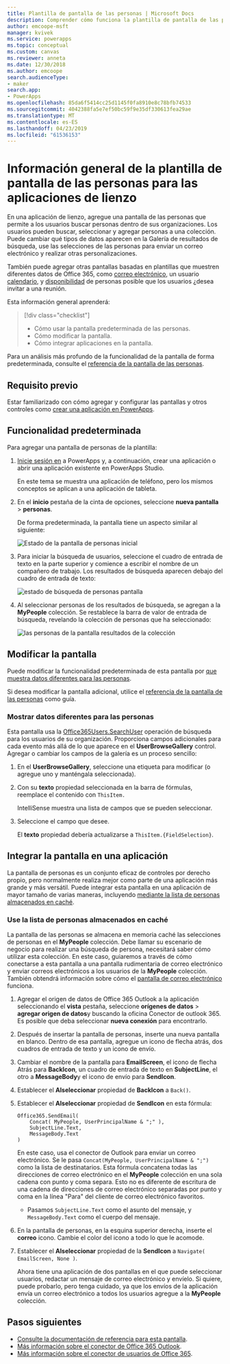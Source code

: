 ```yaml
---
title: Plantilla de pantalla de las personas | Microsoft Docs
description: Comprender cómo funciona la plantilla de pantalla de las personas para las aplicaciones de lienzo y cómo ampliar la pantalla para sus casos de uso
author: emcoope-msft
manager: kvivek
ms.service: powerapps
ms.topic: conceptual
ms.custom: canvas
ms.reviewer: anneta
ms.date: 12/30/2018
ms.author: emcoope
search.audienceType:
- maker
search.app:
- PowerApps
ms.openlocfilehash: 85da6f5414cc25d1145f0fa8910e8c78bfb74533
ms.sourcegitcommit: 4042388fa5e7ef50bc59f9e35df330613fea29ae
ms.translationtype: MT
ms.contentlocale: es-ES
ms.lasthandoff: 04/23/2019
ms.locfileid: "61536153"
---
```

# <a name="overview-of-the-people-screen-template-for-canvas-apps"></a>Información general de la plantilla de pantalla de las personas para las aplicaciones de lienzo

En una aplicación de lienzo, agregue una pantalla de las personas que permite a los usuarios buscar personas dentro de sus organizaciones. Los usuarios pueden buscar, seleccionar y agregar personas a una colección. Puede cambiar qué tipos de datos aparecen en la Galería de resultados de búsqueda, use las selecciones de las personas para enviar un correo electrónico y realizar otras personalizaciones.

También puede agregar otras pantallas basadas en plantillas que muestren diferentes datos de Office 365, como [correo electrónico](email-screen-overview.md), un usuario [calendario](calendar-screen-overview.md), y [disponibilidad](meeting-screen-overview.md) de personas posible que los usuarios ¿desea invitar a una reunión.

Esta información general aprenderá:
> [!div class="checklist"]
> * Cómo usar la pantalla predeterminada de las personas.
> * Cómo modificar la pantalla.
> * Cómo integrar aplicaciones en la pantalla.

Para un análisis más profundo de la funcionalidad de la pantalla de forma predeterminada, consulte el [referencia de la pantalla de las personas](people-screen-reference.md).

## <a name="prerequisite"></a>Requisito previo

Estar familiarizado con cómo agregar y configurar las pantallas y otros controles como [crear una aplicación en PowerApps](../data-platform-create-app-scratch.md).

## <a name="default-functionality"></a>Funcionalidad predeterminada

Para agregar una pantalla de personas de la plantilla:

1. [Inicie sesión en](http://web.powerapps.com?utm_source=padocs&utm_medium=linkinadoc&utm_campaign=referralsfromdoc) a PowerApps y, a continuación, crear una aplicación o abrir una aplicación existente en PowerApps Studio.

    En este tema se muestra una aplicación de teléfono, pero los mismos conceptos se aplican a una aplicación de tableta.

1. En el **inicio** pestaña de la cinta de opciones, seleccione **nueva pantalla** > **personas**.

    De forma predeterminada, la pantalla tiene un aspecto similar al siguiente:

    ![Estado de la pantalla de personas inicial](media/people-screen/people-screen-empty.png)

1. Para iniciar la búsqueda de usuarios, seleccione el cuadro de entrada de texto en la parte superior y comience a escribir el nombre de un compañero de trabajo. Los resultados de búsqueda aparecen debajo del cuadro de entrada de texto:

    ![estado de búsqueda de personas pantalla](media/people-screen/people-browse-gall-full.png)

1. Al seleccionar personas de los resultados de búsqueda, se agregan a la **MyPeople** colección. Se restablece la barra de valor de entrada de búsqueda, revelando la colección de personas que ha seleccionado:

    ![las personas de la pantalla resultados de la colección](media/people-screen/people-people-gall-full.png)

## <a name="modify-the-screen"></a>Modificar la pantalla

Puede modificar la funcionalidad predeterminada de esta pantalla por [que muestra datos diferentes para las personas](people-screen-overview.md#show-different-data-for-people).

Si desea modificar la pantalla adicional, utilice el [referencia de la pantalla de las personas](./people-screen-reference.md) como guía.

### <a name="show-different-data-for-people"></a>Mostrar datos diferentes para las personas

Esta pantalla usa la [Office365Users.SearchUser](https://docs.microsoft.com/connectors/office365users/#searchuser) operación de búsqueda para los usuarios de su organización. Proporciona campos adicionales para cada evento más allá de lo que aparece en el **UserBrowseGallery** control. Agregar o cambiar los campos de la galería es un proceso sencillo:

1. En el **UserBrowseGallery**, seleccione una etiqueta para modificar (o agregue uno y manténgala seleccionada).

1. Con su **texto** propiedad seleccionada en la barra de fórmulas, reemplace el contenido con `ThisItem.`

    IntelliSense muestra una lista de campos que se pueden seleccionar.

1. Seleccione el campo que desee.

    El **texto** propiedad debería actualizarse a `ThisItem.{FieldSelection}`.

## <a name="integrate-the-screen-into-an-app"></a>Integrar la pantalla en una aplicación

La pantalla de personas es un conjunto eficaz de controles por derecho propio, pero normalmente realiza mejor como parte de una aplicación más grande y más versátil. Puede integrar esta pantalla en una aplicación de mayor tamaño de varias maneras, incluyendo [mediante la lista de personas almacenados en caché](people-screen-overview.md#use-your-cached-list-of-people).

### <a name="use-your-cached-list-of-people"></a>Use la lista de personas almacenados en caché

La pantalla de las personas se almacena en memoria caché las selecciones de personas en el **MyPeople** colección. Debe llamar su escenario de negocio para realizar una búsqueda de persona, necesitará saber cómo utilizar esta colección. En este caso, guiaremos a través de cómo conectarse a esta pantalla a una pantalla rudimentaria de correo electrónico y enviar correos electrónicos a los usuarios de la **MyPeople** colección. También obtendrá información sobre cómo el [pantalla de correo electrónico](./email-screen-overview.md) funciona.

1. Agregar el origen de datos de Office 365 Outlook a la aplicación seleccionando el **vista** pestaña, seleccione **orígenes de datos** > **agregar origen de datos**y buscando la oficina Conector de outlook 365. Es posible que deba seleccionar **nueva conexión** para encontrarlo.
1. Después de insertar la pantalla de personas, inserte una nueva pantalla en blanco. Dentro de esa pantalla, agregue un icono de flecha atrás, dos cuadros de entrada de texto y un icono de envío.
1. Cambiar el nombre de la pantalla para **EmailScreen**, el icono de flecha Atrás para **BackIcon**, un cuadro de entrada de texto en **SubjectLine**, el otro a **MessageBody**y el icono de envío para **SendIcon**.
1. Establecer el **Alseleccionar** propiedad de **BackIcon** a `Back()`.
1. Establecer el **Alseleccionar** propiedad de **SendIcon** en esta fórmula:

    ```powerapps-dot
    Office365.SendEmail( 
        Concat( MyPeople, UserPrincipalName & ";" ), 
        SubjectLine.Text, 
        MessageBody.Text 
    )
    ```
    
    En este caso, usa el conector de Outlook para enviar un correo electrónico. Se le pasa `Concat(MyPeople, UserPrincipalName & ";")` como la lista de destinatarios. Esta fórmula concatena todas las direcciones de correo electrónico en el **MyPeople** colección en una sola cadena con punto y coma separa. Esto no es diferente de escritura de una cadena de direcciones de correo electrónico separadas por punto y coma en la línea "Para" del cliente de correo electrónico favoritos.
    * Pasamos `SubjectLine.Text` como el asunto del mensaje, y `MessageBody.Text` como el cuerpo del mensaje.
1. En la pantalla de personas, en la esquina superior derecha, inserte el **correo** icono.
   Cambie el color del icono a todo lo que le acomode.
1. Establecer el **Alseleccionar** propiedad de la **SendIcon** a `Navigate( EmailScreen, None )`.

    Ahora tiene una aplicación de dos pantallas en el que puede seleccionar usuarios, redactar un mensaje de correo electrónico y envíelo. Si quiere, puede probarlo, pero tenga cuidado, ya que los envíos de la aplicación envía un correo electrónico a todos los usuarios agregue a la **MyPeople** colección.

## <a name="next-steps"></a>Pasos siguientes

* [Consulte la documentación de referencia para esta pantalla](./people-screen-reference.md).
* [Más información sobre el conector de Office 365 Outlook](../connections/connection-office365-outlook.md).
* [Más información sobre el conector de usuarios de Office 365](../connections/connection-office365-users.md).
